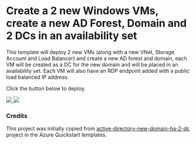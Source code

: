 # Create a 2 new Windows VMs, create a new AD Forest, Domain and 2 DCs in an availability set

This template will deploy 2 new VMs (along with a new VNet, Storage Account and Load Balancer) and create a new  AD forest and domain, each VM will be created as a DC for the new domain and will be placed in an availability set. 
Each VM will also have an RDP endpoint added with a public load balanced IP address.

Click the button below to deploy.

<a href="https://portal.azure.com/#create/Microsoft.Template/uri/https%3A%2F%2Fraw.githubusercontent.com%2Fwkasdorp%2Fforest-2-domains%2Fmaster%2Fazuredeploy.json" target="_blank">
    <img src="http://azuredeploy.net/deploybutton.png"/>
</a>
<a href="http://armviz.io/#/?load=https%3A%2F%2Fraw.githubusercontent.com%2Fwkasdorp%2Fforest-2-domains%2Fmaster%2Fazuredeploy.json" target="_blank">
    <img src="http://armviz.io/visualizebutton.png"/>
</a>


### Credits

This project was initially copied from <a href="https://github.com/Azure/azure-quickstart-templates/tree/master/active-directory-new-domain-ha-2-dc"> active-directory-new-domain-ha-2-dc</a> project in the Azure Quickstart templates.

